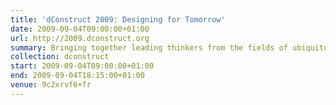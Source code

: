 ```yaml
---
title: 'dConstruct 2009: Designing for Tomorrow'
date: 2009-09-04T09:00:00+01:00
url: http://2009.dconstruct.org
summary: Bringing together leading thinkers from the fields of ubiquitous computing, interface design, gaming and mobile to explore the challenges of designing for tomorrow.
collection: dconstruct
start: 2009-09-04T09:00:00+01:00
end: 2009-09-04T18:15:00+01:00
venue: 9c2xrvf6+fr
---
```

